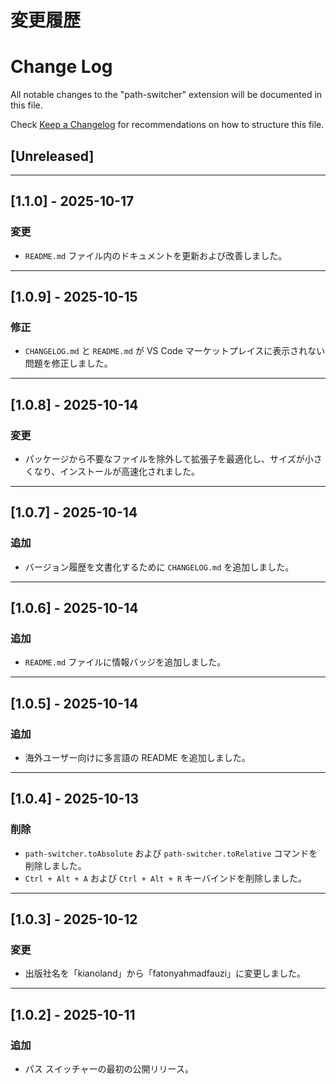 # 変更履歴

# Change Log

All notable changes to the "path-switcher" extension will be documented in this file.

Check [Keep a Changelog](http://keepachangelog.com/) for recommendations on how to structure this file.

## [Unreleased]


---

## [1.1.0] - 2025-10-17

### 変更

- `README.md` ファイル内のドキュメントを更新および改善しました。

---

## [1.0.9] - 2025-10-15

### 修正

- `CHANGELOG.md` と `README.md` が VS Code マーケットプレイスに表示されない問題を修正しました。

---

## [1.0.8] - 2025-10-14

### 変更

- パッケージから不要なファイルを除外して拡張子を最適化し、サイズが小さくなり、インストールが高速化されました。

---

## [1.0.7] - 2025-10-14

### 追加

- バージョン履歴を文書化するために `CHANGELOG.md` を追加しました。

---

## [1.0.6] - 2025-10-14

### 追加

- `README.md` ファイルに情報バッジを追加しました。

---

## [1.0.5] - 2025-10-14

### 追加

- 海外ユーザー向けに多言語の README を追加しました。

---

## [1.0.4] - 2025-10-13

### 削除

- `path-switcher.toAbsolute` および `path-switcher.toRelative` コマンドを削除しました。
- `Ctrl + Alt + A` および `Ctrl + Alt + R` キーバインドを削除しました。

---

## [1.0.3] - 2025-10-12

### 変更

- 出版社名を「kianoland」から「fatonyahmadfauzi」に変更しました。

---

## [1.0.2] - 2025-10-11

### 追加

- パス スイッチャーの最初の公開リリース。
